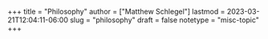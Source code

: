 +++
title = "Philosophy"
author = ["Matthew Schlegel"]
lastmod = 2023-03-21T12:04:11-06:00
slug = "philosophy"
draft = false
notetype = "misc-topic"
+++
